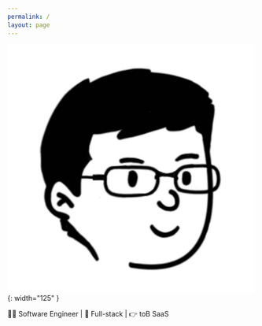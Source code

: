 ```yaml
---
permalink: /
layout: page
---
```


![](./assets/images/avatar.png){: width="125" }

🧑‍💻 Software Engineer | 🚀 Full-stack | 👉 toB SaaS
